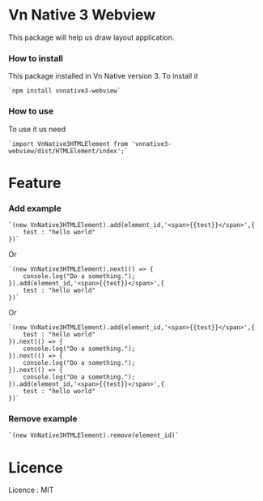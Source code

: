 # Vn Native 3 Webview
This package will help us draw layout application.

### How to install 

This package installed in Vn Native version 3. To install it

    `npm install vnnative3-webview`
### How to use 

To use it us need 

    `import VnNative3HTMLElement from 'vnnative3-webview/dist/HTMLElement/index';`

# Feature 

### Add example 

    `(new VnNative3HTMLElement).add(element_id,'<span>{{test}}</span>',{
        test : "hello world"
    })`

Or

    `(new VnNative3HTMLElement).next(() => {
        console.log("Do a something.");
    }).add(element_id,'<span>{{test}}</span>',{
        test : "hello world"
    })`

Or

    `(new VnNative3HTMLElement).add(element_id,'<span>{{test}}</span>',{
        test : "hello world"
    }).next(() => {
        console.log("Do a something.");
    }).next(() => {
        console.log("Do a something.");
    }).next(() => {
        console.log("Do a something.");
    }).add(element_id,'<span>{{test}}</span>',{
        test : "hello world"
    })`

### Remove example 

    `(new VnNative3HTMLElement).remove(element_id)`

# Licence

Licence : MIT